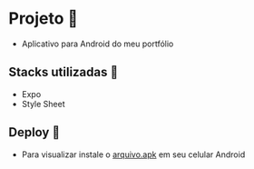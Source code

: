 # Projeto :iphone:

- Aplicativo para Android do meu portfólio

## Stacks utilizadas :robot:

- Expo
- Style Sheet

## Deploy :rocket:
- Para visualizar instale o [arquivo.apk](https://github.com/gustavogss/gustavoapp/releases/tag/v1.0.0#:~:text=application%2D64ce2a2a%2D9654%2D4441%2D9413%2Dfd68e08e8c51.apk) em seu celular Android
